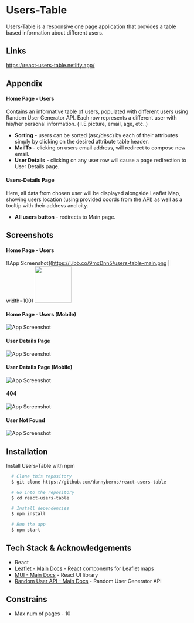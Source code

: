 # Users-Table

Users-Table is a responsive one page application that provides a table based information about different users.


## Links

https://react-users-table.netlify.app/

## Appendix

#### Home Page - Users
Contains an informative table of users, populated with different users using Random User Generator API.
Each row represents a different user with his/her personal information. ( I.E picture, email, age, etc..)

- **Sorting** - users can be sorted (asc/desc) by each of their attributes simply by clicking on the desired attribute table header.
- **MailTo** - clicking on users email address, will redirect to compose new email.
- **User Details** - clicking on any user row will cause a page redirection to User Details page.


#### Users-Details Page
Here, all data from chosen user will be displayed alongside Leaflet Map, showing users
location (using provided coords from the API) as well as a tooltip with their address and city.

- **All users button** - redirects to Main page.


## Screenshots

#### Home Page - Users

![App Screenshot](https://i.ibb.co/9mxDnn5/users-table-main.png | width=100)
<img src="https://i.ibb.co/9mxDnn5/users-table-main.png" width="100">

#### Home Page - Users (Mobile)

![App Screenshot](https://i.ibb.co/gWyMQSc/users-table-main-mobile.png)

#### User Details Page

![App Screenshot](https://i.ibb.co/3T1HB6y/users-table-user.png)

#### User Details Page (Mobile)

![App Screenshot](https://i.ibb.co/yg4gvZ6/users-table-user-mobile.png)

#### 404

![App Screenshot](https://i.ibb.co/SnDHWPz/users-table-404.png)

#### User Not Found

![App Screenshot](https://i.ibb.co/nRRKQdG/users-table-notfound.png)



## Installation

Install Users-Table with npm

```bash
  # Clone this repository
  $ git clone https://github.com/dannyberns/react-users-table

  # Go into the repository
  $ cd react-users-table

  # Install dependencies
  $ npm install

  # Run the app
  $ npm start
```
    
## Tech Stack & Acknowledgements

- React
- [Leaflet - Main Docs](https://react-leaflet.js.org/) - React components for Leaflet maps
- [MUI - Main Docs](https://mui.com/) - React UI library
- [Random User API - Main Docs](https://randomuser.me/documentation) - Random User Generator API

## Constrains

- Max num of pages - 10



